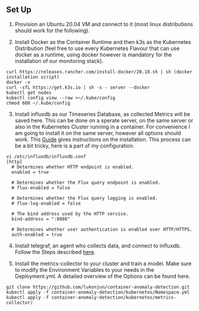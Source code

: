 ## Set Up
1. Provision an Ubuntu 20.04 VM and connect to it (most linux distributions should work for the following).

2. Install Docker as the Container Runtime and then k3s as the Kubernetes Distribution (feel free to use every Kubernetes Flavour that can use docker as a runtime, 
using docker however is mandatory for the installation of our monitoring stack).
```
curl https://releases.rancher.com/install-docker/20.10.sh | sh (docker installation script)
docker -v
curl -sfL https://get.k3s.io | sh -s - server --docker
kubectl get nodes
kubectl config view --raw >~/.kube/config
chmod 600 ~/.kube/config
```
3. Install influxdb as our Timeseries Database, as collected Metrics will be saved here. This can be done on a sperate server, on the same server or also in the Kubernetes Cluster running in a container. 
For convenience I am going to install it on the same server, however all options should work. This [Guide](https://computingforgeeks.com/install-influxdb-on-ubuntu-and-debian/) gives instructions on the installation. 
This process can be a bit tricky, here is a part of my configuration.
```
vi /etc/influxdb/influxdb.conf
[http]
  # Determines whether HTTP endpoint is enabled.
  enabled = true

  # Determines whether the Flux query endpoint is enabled.
  # flux-enabled = false

  # Determines whether the Flux query logging is enabled.
  # flux-log-enabled = false

  # The bind address used by the HTTP service.
  bind-address = ":8086"

  # Determines whether user authentication is enabled over HTTP/HTTPS.
  auth-enabled = true
```
4. Install telegraf, an agent who collects data, and connect to influxdb. Follow the Steps described [here](https://github.com/lukonjun/container-anomaly-detection/tree/main/k3s/telegraf).

5. Install the metrics-collector to your cluster and train a model. Make sure to modify the Environment Variables to your needs in the Deployment.yml. 
A detailed overview of the Options can be found here.
```
git clone https://github.com/lukonjun/container-anomaly-detection.git
kubectl apply -f container-anomaly-detection/kubernetes/Namespace.yml
kubectl apply -f container-anomaly-detection/kubernetes/metrics-collector/
```
